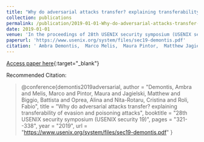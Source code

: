 ```yaml
---
title: "Why do adversarial attacks transfer? explaining transferability of evasion and poisoning attacks"
collection: publications
permalink: /publication/2019-01-01-Why-do-adversarial-attacks-transfer-explaining-transferability-of-evasion-and-poisoning-attacks
date: 2019-01-01
venue: 'In the proceedings of 28th USENIX security symposium (USENIX security 19)'
paperurl: 'https://www.usenix.org/system/files/sec19-demontis.pdf'
citation: ' Ambra Demontis,  Marco Melis,  Maura Pintor,  Matthew Jagielski,  Battista Biggio,  Alina Oprea,  Cristina Nita-Rotaru,  Fabio Roli, &quot;Why do adversarial attacks transfer? explaining transferability of evasion and poisoning attacks.&quot; In the proceedings of 28th USENIX security symposium (USENIX security 19), 2019.'
---
```

[Access paper here](https://www.usenix.org/system/files/sec19-demontis.pdf){:target="_blank"}

Recommended Citation: 
>@conference{demontis2019adversarial,
    author = &quot;Demontis, Ambra and Melis, Marco and Pintor, Maura and Jagielski, Matthew and Biggio, Battista and Oprea, Alina and Nita-Rotaru, Cristina and Roli, Fabio&quot;,
    title = &quot;Why do adversarial attacks transfer? explaining transferability of evasion and poisoning attacks&quot;,
    booktitle = &quot;28th USENIX security symposium (USENIX security 19)&quot;,
    pages = &quot;321--338&quot;,
    year = &quot;2019&quot;,
    url = &quot;https://www.usenix.org/system/files/sec19-demontis.pdf&quot;
}

